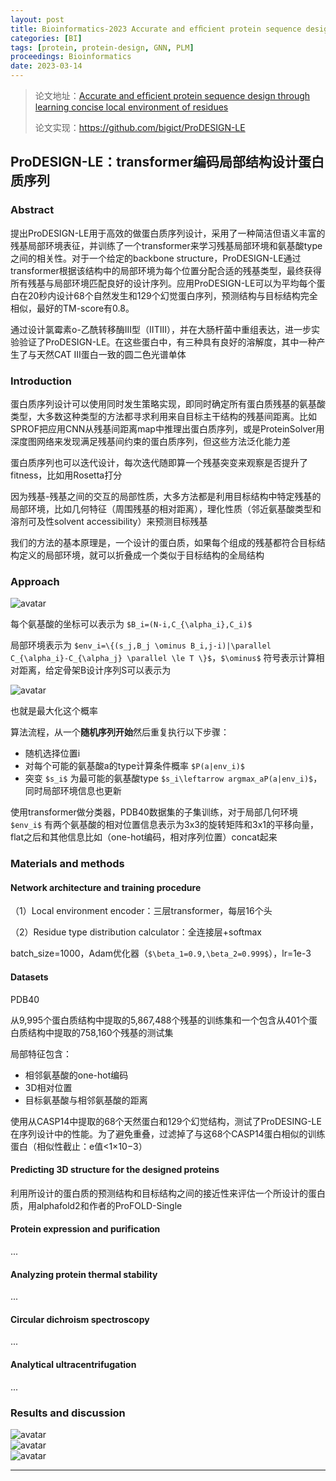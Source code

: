 ```yaml
---
layout: post
title: Bioinformatics-2023 Accurate and efﬁcient protein sequence design through learning concise local environment of residues
categories: [BI]
tags: [protein, protein-design, GNN, PLM]
proceedings: Bioinformatics
date: 2023-03-14
---
```


> 论文地址：[Accurate and efﬁcient protein sequence design through learning concise local environment of residues](https://academic.oup.com/bioinformatics/advance-article/doi/10.1093/bioinformatics/btad122/7077134?login=false)
>
> 论文实现：<https://github.com/bigict/ProDESIGN-LE>

## ProDESIGN-LE：transformer编码局部结构设计蛋白质序列

### Abstract

提出ProDESIGN-LE用于高效的做蛋白质序列设计，采用了一种简洁但语义丰富的残基局部环境表征，并训练了一个transformer来学习残基局部环境和氨基酸type之间的相关性。对于一个给定的backbone structure，ProDESIGN-LE通过transformer根据该结构中的局部环境为每个位置分配合适的残基类型，最终获得所有残基与局部环境匹配良好的设计序列。应用ProDESIGN-LE可以为平均每个蛋白在20秒内设计68个自然发生和129个幻觉蛋白序列，预测结构与目标结构完全相似，最好的TM-score有0.8。

通过设计氯霉素o-乙酰转移酶III型（IITIII），并在大肠杆菌中重组表达，进一步实验验证了ProDESIGN-LE。在这些蛋白中，有三种具有良好的溶解度，其中一种产生了与天然CAT III蛋白一致的圆二色光谱单体

### Introduction

蛋白质序列设计可以使用同时发生策略实现，即同时确定所有蛋白质残基的氨基酸类型，大多数这种类型的方法都寻求利用来自目标主干结构的残基间距离。比如SPROF把应用CNN从残基间距离map中推理出蛋白质序列，或是ProteinSolver用深度图网络来发现满足残基间约束的蛋白质序列，但这些方法泛化能力差

蛋白质序列也可以迭代设计，每次迭代随即算一个残基突变来观察是否提升了fitness，比如用Rosetta打分

因为残基-残基之间的交互的局部性质，大多方法都是利用目标结构中特定残基的局部环境，比如几何特征（周围残基的相对距离），理化性质（邻近氨基酸类型和溶剂可及性solvent accessibility）来预测目标残基

我们的方法的基本原理是，一个设计的蛋白质，如果每个组成的残基都符合目标结构定义的局部环境，就可以折叠成一个类似于目标结构的全局结构

### Approach

<div style><img src="https://blog-img-1259433191.cos.ap-shanghai.myqcloud.com/ProDESIGN-LE/fig1.png" alt="avatar" style /></div>

每个氨基酸的坐标可以表示为 `$B_i=(N-i,C_{\alpha_i},C_i)$`

局部环境表示为 `$env_i=\{(s_j,B_j \ominus B_i,j-i)|\parallel C_{\alpha_i}-C_{\alpha_j} \parallel \le T \}$`，`$\ominus$` 符号表示计算相对距离，给定骨架B设计序列S可以表示为

<div style><img src="https://blog-img-1259433191.cos.ap-shanghai.myqcloud.com/ProDESIGN-LE/frm1.png" alt="avatar" style /></div>

也就是最大化这个概率

算法流程，从一个**随机序列开始**然后重复执行以下步骤：

*   随机选择位置i
*   对每个可能的氨基酸a的type计算条件概率 `$P(a|env_i)$`
*   突变 `$s_i$` 为最可能的氨基酸type `$s_i\leftarrow argmax_aP(a|env_i)$`，同时局部环境信息也更新

使用transformer做分类器，PDB40数据集的子集训练，对于局部几何环境 `$env_i$` 有两个氨基酸的相对位置信息表示为3x3的旋转矩阵和3x1的平移向量，flat之后和其他信息比如（one-hot编码，相对序列位置）concat起来

### Materials and methods

#### Network architecture and training procedure

（1）Local environment encoder：三层transformer，每层16个头

（2）Residue type distribution calculator：全连接层+softmax

batch\_size=1000，Adam优化器（`$\beta_1=0.9,\beta_2=0.999$`），lr=1e-3

#### Datasets

PDB40

从9,995个蛋白质结构中提取的5,867,488个残基的训练集和一个包含从401个蛋白质结构中提取的758,160个残基的测试集

局部特征包含：

*   相邻氨基酸的one-hot编码
*   3D相对位置
*   目标氨基酸与相邻氨基酸的距离

使用从CASP14中提取的68个天然蛋白和129个幻觉结构，测试了ProDESING-LE在序列设计中的性能。为了避免重叠，过滤掉了与这68个CASP14蛋白相似的训练蛋白（相似性截止：e值<1×10−3）

#### Predicting 3D structure for the designed proteins

利用所设计的蛋白质的预测结构和目标结构之间的接近性来评估一个所设计的蛋白质，用alphafold2和作者的ProFOLD-Single

#### Protein expression and purification

...

#### Analyzing protein thermal stability

...

#### Circular dichroism spectroscopy

...

#### Analytical ultracentrifugation

...

### Results and discussion

<div style><img src="https://blog-img-1259433191.cos.ap-shanghai.myqcloud.com/ProDESIGN-LE/fig2.png" alt="avatar" style /></div>

<div style><img src="https://blog-img-1259433191.cos.ap-shanghai.myqcloud.com/ProDESIGN-LE/fig3.png" alt="avatar" style /></div>

<div style><img src="https://blog-img-1259433191.cos.ap-shanghai.myqcloud.com/ProDESIGN-LE/fig4.png" alt="avatar" style /></div>

<hr align="left" color="#987cb9" size="1">

